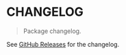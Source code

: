 # CHANGELOG

> Package changelog.

See [GitHub Releases](https://github.com/stdlib-js/math-iter-special-tanh/releases) for the changelog.